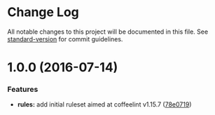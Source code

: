 # Change Log

All notable changes to this project will be documented in this file. See [standard-version](https://github.com/conventional-changelog/standard-version) for commit guidelines.

<a name="1.0.0"></a>
# 1.0.0 (2016-07-14)


### Features

* **rules:** add initial ruleset aimed at coffeelint v1.15.7 ([78e0719](https://github.com/marviq/coffeelint-config-marviq/commit/78e0719))
